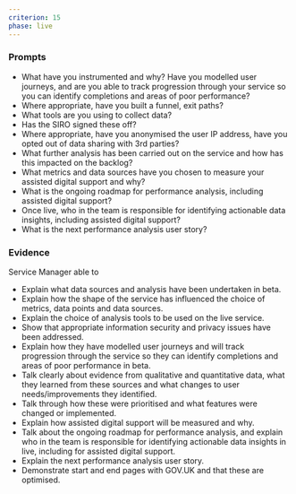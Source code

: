 ```yaml
---
criterion: 15
phase: live
---
```


### Prompts

* What have you instrumented and why? Have you modelled user journeys, and are you able to track progression through your service so you can identify completions and areas of poor performance?
* Where appropriate, have you built a funnel, exit paths?
* What tools are you using to collect data?
* Has the SIRO signed these off?
* Where appropriate, have you anonymised the user IP address, have you opted out of data sharing with 3rd parties?
* What further analysis has been carried out on the service and how has this impacted on the backlog?
* What metrics and data sources have you chosen to measure your assisted digital support and why?
* What is the ongoing roadmap for performance analysis, including assisted digital support?
* Once live, who in the team is responsible for identifying actionable data insights, including assisted digital support?
* What is the next performance analysis user story?

### Evidence

Service Manager able to

* Explain what data sources and analysis have been undertaken in beta.
* Explain how the shape of the service has influenced the choice of metrics, data points and data sources.
* Explain the choice of analysis tools to be used on the live service.
* Show that appropriate information security and privacy issues have been addressed.
* Explain how they have modelled user journeys and will track progression through the service so they can identify completions and areas of poor performance in beta.
* Talk clearly about evidence from qualitative and quantitative data, what they learned from these sources and what changes to user needs/improvements they identified.
* Talk through how these were prioritised and what features were changed or implemented.
* Explain how assisted digital support will be measured and why.
* Talk about the ongoing roadmap for performance analysis, and explain who in the team is responsible for identifying actionable data insights in live, including for assisted digital support.
* Explain the next performance analysis user story.
* Demonstrate start and end pages with GOV.UK and that these are optimised.
